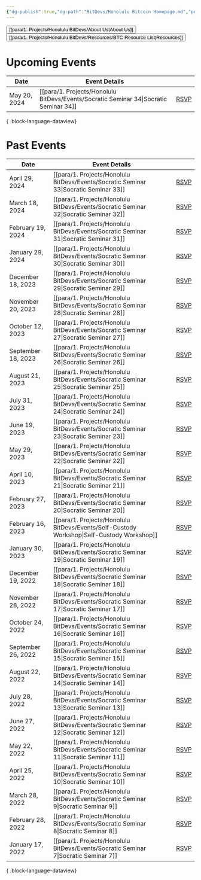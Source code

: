 ```yaml
---
{"dg-publish":true,"dg-path":"BitDevs/Honolulu Bitcoin Homepage.md","permalink":"/bit-devs/honolulu-bitcoin-homepage/","title":"Honolulu Bitcoin","tags":["bitdevs","bitcoin","hawaii","gardenEntry","gardenEntry"],"noteIcon":"3","created":"2023-04-11T12:09:30.005-10:00","updated":"2023-10-19T20:59:35.310-10:00"}
---
```



<button class="obsidian-button">[[para/1. Projects/Honolulu BitDevs/About Us\|About Us]]</button> <button class="obsidian-button">[[para/1. Projects/Honolulu BitDevs/Resources/BTC Resource List\|Resources]]</button>

# Upcoming Events
| Date         | Event Details                                                                            |                                                                  |
| ------------ | ---------------------------------------------------------------------------------------- | ---------------------------------------------------------------- |
| May 20, 2024 | [[para/1. Projects/Honolulu BitDevs/Events/Socratic Seminar 34\|Socratic Seminar 34]] | [RSVP](https://www.meetup.com/honolulu-bitdevs/events/300797909) |

{ .block-language-dataview}

# Past Events
| Date               | Event Details                                                                                |                                                                   |
| ------------------ | -------------------------------------------------------------------------------------------- | ----------------------------------------------------------------- |
| April 29, 2024     | [[para/1. Projects/Honolulu BitDevs/Events/Socratic Seminar 33\|Socratic Seminar 33]]     | [RSVP](https://www.meetup.com/honolulu-bitdevs/events/300465601/) |
| March 18, 2024     | [[para/1. Projects/Honolulu BitDevs/Events/Socratic Seminar 32\|Socratic Seminar 32]]     | [RSVP](https://www.meetup.com/honolulu-bitdevs/events/298389357/) |
| February 19, 2024  | [[para/1. Projects/Honolulu BitDevs/Events/Socratic Seminar 31\|Socratic Seminar 31]]     | [RSVP](https://www.meetup.com/honolulu-bitdevs/events/298389326/) |
| January 29, 2024   | [[para/1. Projects/Honolulu BitDevs/Events/Socratic Seminar 30\|Socratic Seminar 30]]     | [RSVP](https://www.meetup.com/honolulu-bitdevs/events/298253658/) |
| December 18, 2023  | [[para/1. Projects/Honolulu BitDevs/Events/Socratic Seminar 29\|Socratic Seminar 29]]     | [RSVP](https://www.meetup.com/honolulu-bitdevs/events/296852082/) |
| November 20, 2023  | [[para/1. Projects/Honolulu BitDevs/Events/Socratic Seminar 28\|Socratic Seminar 28]]     | [RSVP](https://www.meetup.com/honolulu-bitdevs/events/296852078/) |
| October 12, 2023   | [[para/1. Projects/Honolulu BitDevs/Events/Socratic Seminar 27\|Socratic Seminar 27]]     | [RSVP](https://www.meetup.com/honolulu-bitdevs/events/296270442/) |
| September 18, 2023 | [[para/1. Projects/Honolulu BitDevs/Events/Socratic Seminar 26\|Socratic Seminar 26]]     | [RSVP](https://www.meetup.com/honolulu-bitdevs/events/295946682)  |
| August 21, 2023    | [[para/1. Projects/Honolulu BitDevs/Events/Socratic Seminar 25\|Socratic Seminar 25]]     | [RSVP](https://www.meetup.com/honolulu-bitdevs/events/295274267)  |
| July 31, 2023      | [[para/1. Projects/Honolulu BitDevs/Events/Socratic Seminar 24\|Socratic Seminar 24]]     | [RSVP](https://www.meetup.com/honolulu-bitdevs/events/294387797)  |
| June 19, 2023      | [[para/1. Projects/Honolulu BitDevs/Events/Socratic Seminar 23\|Socratic Seminar 23]]     | [RSVP](https://www.meetup.com/honolulu-bitdevs/events/294114765/) |
| May 29, 2023       | [[para/1. Projects/Honolulu BitDevs/Events/Socratic Seminar 22\|Socratic Seminar 22]]     | [RSVP](https://www.meetup.com/honolulu-bitdevs/events/293071352/) |
| April 10, 2023     | [[para/1. Projects/Honolulu BitDevs/Events/Socratic Seminar 21\|Socratic Seminar 21]]     | [RSVP](https://www.meetup.com/honolulu-bitdevs/events/292203949/) |
| February 27, 2023  | [[para/1. Projects/Honolulu BitDevs/Events/Socratic Seminar 20\|Socratic Seminar 20]]     | [RSVP](https://www.meetup.com/honolulu-bitdevs/events/291647400/) |
| February 16, 2023  | [[para/1. Projects/Honolulu BitDevs/Events/Self-Custody Workshop\|Self-Custody Workshop]] | [RSVP](https://www.meetup.com/honolulu-bitdevs/events/283132091/) |
| January 30, 2023   | [[para/1. Projects/Honolulu BitDevs/Events/Socratic Seminar 19\|Socratic Seminar 19]]     | [RSVP](https://www.meetup.com/honolulu-bitdevs/events/290866266)  |
| December 19, 2022  | [[para/1. Projects/Honolulu BitDevs/Events/Socratic Seminar 18\|Socratic Seminar 18]]     | [RSVP](https://www.meetup.com/honolulu-bitdevs/events/290234465/) |
| November 28, 2022  | [[para/1. Projects/Honolulu BitDevs/Events/Socratic Seminar 17\|Socratic Seminar 17]]     | [RSVP](https://www.meetup.com/honolulu-bitdevs/events/289878839/) |
| October 24, 2022   | [[para/1. Projects/Honolulu BitDevs/Events/Socratic Seminar 16\|Socratic Seminar 16]]     | [RSVP](https://www.meetup.com/honolulu-bitdevs/events/289127323/) |
| September 26, 2022 | [[para/1. Projects/Honolulu BitDevs/Events/Socratic Seminar 15\|Socratic Seminar 15]]     | [RSVP](https://meetu.ps/e/Lq4sp/M2dkz/i)                          |
| August 22, 2022    | [[para/1. Projects/Honolulu BitDevs/Events/Socratic Seminar 14\|Socratic Seminar 14]]     | [RSVP](https://www.meetup.com/honolulu-bitdevs/events/287894171/) |
| July 28, 2022      | [[para/1. Projects/Honolulu BitDevs/Events/Socratic Seminar 13\|Socratic Seminar 13]]     | [RSVP](https://www.meetup.com/honolulu-bitdevs/events/287219822/) |
| June 27, 2022      | [[para/1. Projects/Honolulu BitDevs/Events/Socratic Seminar 12\|Socratic Seminar 12]]     | [RSVP](https://www.meetup.com/honolulu-bitdevs/events/286407334/) |
| May 22, 2022       | [[para/1. Projects/Honolulu BitDevs/Events/Socratic Seminar 11\|Socratic Seminar 11]]     | [RSVP](https://www.meetup.com/honolulu-bitdevs/events/285894161)  |
| April 25, 2022     | [[para/1. Projects/Honolulu BitDevs/Events/Socratic Seminar 10\|Socratic Seminar 10]]     | [RSVP](https://www.meetup.com/honolulu-bitdevs/events/285244617)  |
| March 28, 2022     | [[para/1. Projects/Honolulu BitDevs/Events/Socratic Seminar 9\|Socratic Seminar 9]]       | [RSVP](https://www.meetup.com/honolulu-bitdevs/events/284671355)  |
| February 28, 2022  | [[para/1. Projects/Honolulu BitDevs/Events/Socratic Seminar 8\|Socratic Seminar 8]]       | [RSVP](https://www.meetup.com/honolulu-bitdevs/events/283910858)  |
| January 17, 2022   | [[para/1. Projects/Honolulu BitDevs/Events/Socratic Seminar 7\|Socratic Seminar 7]]       | [RSVP](https://www.meetup.com/honolulu-bitdevs/events/283132091/) |

{ .block-language-dataview}